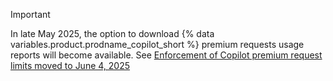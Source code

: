 > [!IMPORTANT]
> In late May 2025, the option to download {% data variables.product.prodname_copilot_short %} premium requests usage reports will become available. See [Enforcement of Copilot premium request limits moved to June 4, 2025](https://github.blog/changelog/2025-05-07-enforcement-of-copilot-premium-request-limits-moved-to-june-4-2025/)
